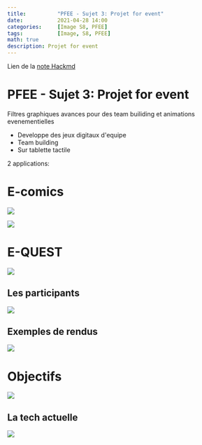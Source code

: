 ```yaml
---
title:          "PFEE - Sujet 3: Projet for event"
date:           2021-04-28 14:00
categories:     [Image S8, PFEE]
tags:           [Image, S8, PFEE]
math: true
description: Projet for event
---
```

Lien de la [note Hackmd](https://hackmd.io/@lemasymasa/ryqvCT8D_)

# PFEE - Sujet 3: Projet for event

Filtres graphiques avances pour des team builiding et animations evenementielles

- Developpe des jeux digitaux d'equipe
- Team building
- Sur tablette tactile

2 applications:
# E-comics

![](https://i.imgur.com/3HNDB1A.png)

![](https://i.imgur.com/LbvILlk.png)

# E-QUEST
![](https://i.imgur.com/5zx9CQZ.jpg)

## Les participants
![](https://i.imgur.com/ydy8GgL.jpg)

## Exemples de rendus
![](https://i.imgur.com/zSMUDyq.jpg)

# Objectifs
![](https://i.imgur.com/YWudloJ.png)

## La tech actuelle
![](https://i.imgur.com/Szou6Sg.png)

